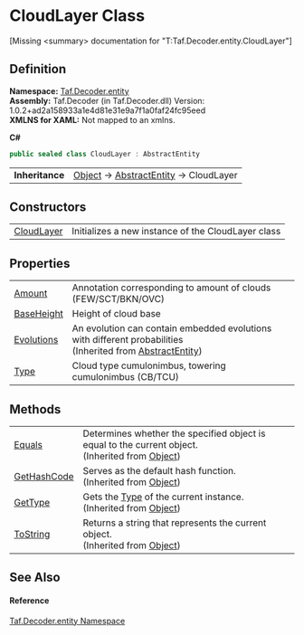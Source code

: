 # CloudLayer Class


\[Missing &lt;summary&gt; documentation for "T:Taf.Decoder.entity.CloudLayer"\]



## Definition
**Namespace:** <a href="N_Taf_Decoder_entity.md">Taf.Decoder.entity</a>  
**Assembly:** Taf.Decoder (in Taf.Decoder.dll) Version: 1.0.2+ad2a158933a1e4d81e31e9a7f1a0faf24fc95eed  
**XMLNS for XAML:** Not mapped to an xmlns.

**C#**
``` C#
public sealed class CloudLayer : AbstractEntity
```

<table><tr><td><strong>Inheritance</strong></td><td><a href="https://learn.microsoft.com/dotnet/api/system.object" target="_blank" rel="noopener noreferrer">Object</a>  →  <a href="T_Taf_Decoder_entity_AbstractEntity.md">AbstractEntity</a>  →  CloudLayer</td></tr>
</table>



## Constructors
<table>
<tr>
<td><a href="M_Taf_Decoder_entity_CloudLayer__ctor.md">CloudLayer</a></td>
<td>Initializes a new instance of the CloudLayer class</td></tr>
</table>

## Properties
<table>
<tr>
<td><a href="P_Taf_Decoder_entity_CloudLayer_Amount.md">Amount</a></td>
<td>Annotation corresponding to amount of clouds (FEW/SCT/BKN/OVC)</td></tr>
<tr>
<td><a href="P_Taf_Decoder_entity_CloudLayer_BaseHeight.md">BaseHeight</a></td>
<td>Height of cloud base</td></tr>
<tr>
<td><a href="P_Taf_Decoder_entity_AbstractEntity_Evolutions.md">Evolutions</a></td>
<td>An evolution can contain embedded evolutions with different probabilities<br />(Inherited from <a href="T_Taf_Decoder_entity_AbstractEntity.md">AbstractEntity</a>)</td></tr>
<tr>
<td><a href="P_Taf_Decoder_entity_CloudLayer_Type.md">Type</a></td>
<td>Cloud type cumulonimbus, towering cumulonimbus (CB/TCU)</td></tr>
</table>

## Methods
<table>
<tr>
<td><a href="https://learn.microsoft.com/dotnet/api/system.object.equals#system-object-equals(system-object)" target="_blank" rel="noopener noreferrer">Equals</a></td>
<td>Determines whether the specified object is equal to the current object.<br />(Inherited from <a href="https://learn.microsoft.com/dotnet/api/system.object" target="_blank" rel="noopener noreferrer">Object</a>)</td></tr>
<tr>
<td><a href="https://learn.microsoft.com/dotnet/api/system.object.gethashcode" target="_blank" rel="noopener noreferrer">GetHashCode</a></td>
<td>Serves as the default hash function.<br />(Inherited from <a href="https://learn.microsoft.com/dotnet/api/system.object" target="_blank" rel="noopener noreferrer">Object</a>)</td></tr>
<tr>
<td><a href="https://learn.microsoft.com/dotnet/api/system.object.gettype" target="_blank" rel="noopener noreferrer">GetType</a></td>
<td>Gets the <a href="https://learn.microsoft.com/dotnet/api/system.type" target="_blank" rel="noopener noreferrer">Type</a> of the current instance.<br />(Inherited from <a href="https://learn.microsoft.com/dotnet/api/system.object" target="_blank" rel="noopener noreferrer">Object</a>)</td></tr>
<tr>
<td><a href="https://learn.microsoft.com/dotnet/api/system.object.tostring" target="_blank" rel="noopener noreferrer">ToString</a></td>
<td>Returns a string that represents the current object.<br />(Inherited from <a href="https://learn.microsoft.com/dotnet/api/system.object" target="_blank" rel="noopener noreferrer">Object</a>)</td></tr>
</table>

## See Also


#### Reference
<a href="N_Taf_Decoder_entity.md">Taf.Decoder.entity Namespace</a>  
